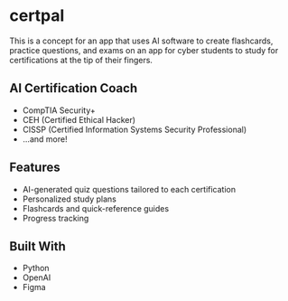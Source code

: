 # certpal
This is a concept for an app that uses AI software to create flashcards, practice questions, and exams on an app for cyber students to study for certifications at the tip of their fingers.

## AI Certification Coach
- CompTIA Security+
- CEH (Certified Ethical Hacker)
- CISSP (Certified Information Systems Security Professional)
- ...and more!

## Features
- AI-generated quiz questions tailored to each certification
- Personalized study plans
- Flashcards and quick-reference guides
- Progress tracking

## Built With
- Python
- OpenAI
- Figma
